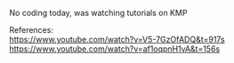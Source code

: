 No coding today, was watching tutorials on KMP

References:  
https://www.youtube.com/watch?v=V5-7GzOfADQ&t=917s  
https://www.youtube.com/watch?v=af1oqpnH1vA&t=156s
